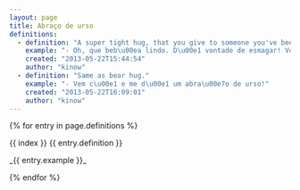 ```yaml
---
layout: page
title: Abraço de urso
definitions:
  - definition: "A super tight hug, that you give to someone you've been missing, or to someone that you simply love."
    example: "- Oh, que beb\u00ea lindo. D\u00e1 vontade de esmagar! Vou dar um super abra\u00e7o de urso, pode?"
    created: "2013-05-22T15:44:54"
    author: "kinow"
  - definition: "Same as bear hug."
    example: "- Vem c\u00e1 e me d\u00e1 um abra\u00e7o de urso!"
    created: "2013-05-22T16:09:01"
    author: "kinow"
---
```


{% for entry in page.definitions %}


{{ index }} {{ entry.definition }}

<span class="example">
_{{ entry.example }}_
</span>

{% endfor %}

